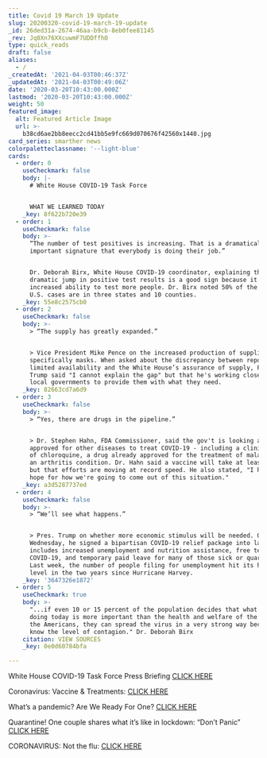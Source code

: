 ```yaml
---
title: Covid 19 March 19 Update
slug: 20200320-covid-19-march-19-update
_id: 26ded31a-2674-46aa-b9cb-8eb0fee81145
_rev: Jq8Xn76XXcuwmF7UDDffhO
type: quick_reads
draft: false
aliases:
  - /
_createdAt: '2021-04-03T00:46:37Z'
_updatedAt: '2021-04-03T00:49:06Z'
date: '2020-03-20T10:43:00.000Z'
lastmod: '2020-03-20T10:43:00.000Z'
weight: 50
featured_image:
  alt: Featured Article Image
  url: >-
    b38cd6ae2bb8eecc2cd41bb5e9fc669d070676f42560x1440.jpg
card_series: smarther news
colorpaletteclassname: '--light-blue'
cards:
  - order: 0
    useCheckmark: false
    body: |-
      # White House COVID-19 Task Force  


      WHAT WE LEARNED TODAY
    _key: 8f622b720e39
  - order: 1
    useCheckmark: false
    body: >-
      “The number of test positives is increasing. That is a dramatically
      important signature that everybody is doing their job.”


      Dr. Deborah Birx, White House COVID-19 coordinator, explaining that the
      dramatic jump in positive test results is a good sign because it shows our
      increased ability to test more people. Dr. Birx noted 50% of the total
      U.S. cases are in three states and 10 counties.
    _key: 55e8c2575cb0
  - order: 2
    useCheckmark: false
    body: >-
      > “The supply has greatly expanded.”


      > Vice President Mike Pence on the increased production of supplies,
      specifically masks. When asked about the discrepancy between reports of
      limited availability and the White House’s assurance of supply, Pres.
      Trump said "I cannot explain the gap" but that he's working closely with
      local governments to provide them with what they need.
    _key: 82663cd7a6d9
  - order: 3
    useCheckmark: false
    body: >-
      > “Yes, there are drugs in the pipeline.”


      > Dr. Stephen Hahn, FDA Commissioner, said the gov't is looking at drugs
      approved for other diseases to treat COVID-19 - including a clinical trial
      of chloroquine, a drug already approved for the treatment of malaria and
      an arthritis condition. Dr. Hahn said a vaccine will take at least a year,
      but that efforts are moving at record speed. He also stated, "I have great
      hope for how we're going to come out of this situation."
    _key: a3d5287737ed
  - order: 4
    useCheckmark: false
    body: >-
      > “We’ll see what happens.”


      > Pres. Trump on whether more economic stimulus will be needed. On
      Wednesday, he signed a bipartisan COVID-19 relief package into law which
      includes increased unemployment and nutrition assistance, free testing for
      COVID-19, and temporary paid leave for many of those sick or quarantined.
      Last week, the number of people filing for unemployment hit its highest
      level in the two years since Hurricane Harvey.
    _key: '3647326e1872'
  - order: 5
    useCheckmark: true
    body: >-
      "...if even 10 or 15 percent of the population decides that what they’re
      doing today is more important than the health and welfare of the rest of
      the Americans, they can spread the virus in a very strong way because you
      know the level of contagion." Dr. Deborah Birx
    citation: VIEW SOURCES
    _key: 0e0d60784bfa

---
```

White House COVID-19 Task Force Press Briefing [CLICK HERE](https://www.whitehouse.gov/briefings-statements/remarks-president-trump-vice-president-pence-members-coronavirus-task-force-press-briefing-6/)

Coronavirus: Vaccine & Treatments: [CLICK HERE](https://smarthernews.com/coronavirus-whats-next-vaccine-treatment/)

What’s a pandemic? Are We Ready For One? [CLICK HERE](https://smarthernews.com/pandemic-potential/)

Quarantine! One couple shares what it’s like in lockdown: “Don’t Panic” [CLICK HERE](https://smarthernews.com/article/quarantined-one-couple-shares-what-its-like-in-quarantine-due-to-covid-19/)

CORONAVIRUS: Not the flu: [CLICK HERE](https://smarthernews.com/not-the-flu/)